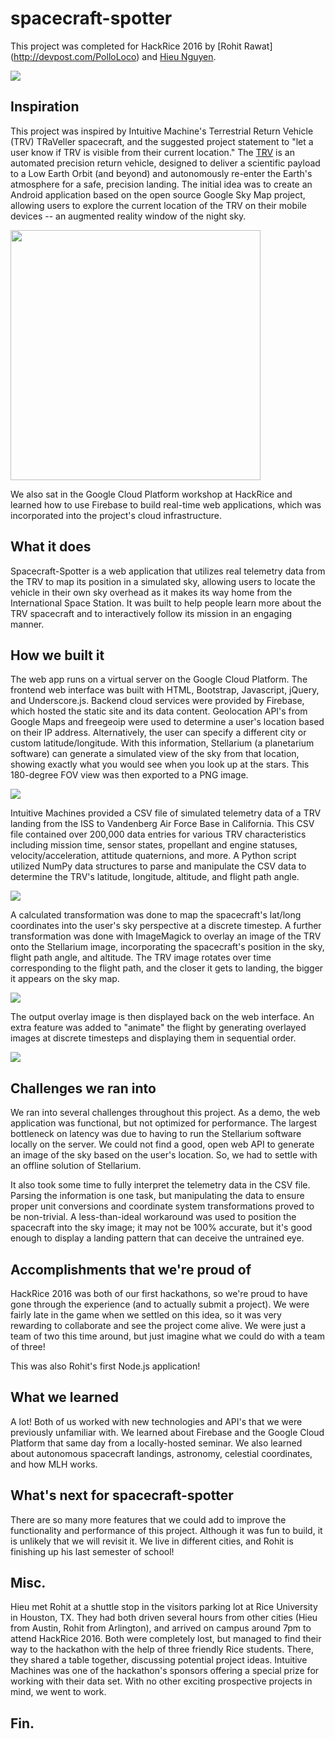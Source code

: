 # spacecraft-spotter

This project was completed for HackRice 2016 by [Rohit Rawat] (http://devpost.com/PolloLoco) and [Hieu Nguyen](http://devpost.com/hieu).

<img src="http://niftyhedgehog.com/spacecraft-spotter/images/TRV_display.jpg">

## Inspiration
This project was inspired by Intuitive Machine's Terrestrial Return Vehicle (TRV) TRaVeller spacecraft, and the suggested project statement to "let a user know if TRV is visible from their current location." The [TRV](https://intuitivemachines.com/Aerospace/SpaceSystems/) is an automated precision return vehicle, designed to deliver a scientific payload to a Low Earth Orbit (and beyond) and autonomously re-enter the Earth's atmosphere for a safe, precision landing. The initial idea was to create an Android application based on the open source Google Sky Map project, allowing users to explore the current location of the TRV on their mobile devices -- an augmented reality window of the night sky.

<img src="http://niftyhedgehog.com/spacecraft-spotter/images/TRV.png" width="400">

We also sat in the Google Cloud Platform workshop at HackRice and learned how to use Firebase to build real-time web applications, which was incorporated into the project's cloud infrastructure.


## What it does
Spacecraft-Spotter is a web application that utilizes real telemetry data from the TRV to map its position in a simulated sky, allowing users to locate the vehicle in their own sky overhead as it makes its way home from the International Space Station. It was built to help people learn more about the TRV spacecraft and to interactively follow its mission in an engaging manner.


## How we built it
The web app runs on a virtual server on the Google Cloud Platform. The frontend web interface was built with HTML, Bootstrap, Javascript, jQuery, and Underscore.js. Backend cloud services were provided by Firebase, which hosted the static site and its data content. Geolocation API's from Google Maps and freegeoip were used to determine a user's location based on their IP address. Alternatively, the user can specify a different city or custom latitude/longitude. With this information, Stellarium (a planetarium software) can generate a simulated view of the sky from that location, showing exactly what you would see when you look up at the stars. This 180-degree FOV view was then exported to a PNG image.

<img src="http://niftyhedgehog.com/spacecraft-spotter/images/webapp_location.png">

Intuitive Machines provided a CSV file of simulated telemetry data of a TRV landing from the ISS to Vandenberg Air Force Base in California. This CSV file contained over 200,000 data entries for various TRV characteristics including mission time, sensor states, propellant and engine statuses, velocity/acceleration, attitude quaternions, and more. A Python script utilized NumPy data structures to parse and manipulate the CSV data to determine the TRV's latitude, longitude, altitude, and flight path angle. 

<img src="http://niftyhedgehog.com/spacecraft-spotter/images/telemetry_data.png">

A calculated transformation was done to map the spacecraft's lat/long coordinates into the user's sky perspective at a discrete timestep. A further transformation was done with ImageMagick to overlay an image of the TRV onto the Stellarium image, incorporating the spacecraft's position in the sky, flight path angle, and altitude. The TRV image rotates over time corresponding to the flight path, and the closer it gets to landing, the bigger it appears on the sky map.

<img src="http://niftyhedgehog.com/spacecraft-spotter/images/output.png">

The output overlay image is then displayed back on the web interface. An extra feature was added to "animate" the flight by generating overlayed images at discrete timesteps and displaying them in sequential order.

<img src="http://niftyhedgehog.com/spacecraft-spotter/images/webapp.png">


## Challenges we ran into
We ran into several challenges throughout this project. As a demo, the web application was functional, but not optimized for performance. The largest bottleneck on latency was due to having to run the Stellarium software locally on the server. We could not find a good, open web API to generate an image of the sky based on the user's location. So, we had to settle with an offline solution of Stellarium.

It also took some time to fully interpret the telemetry data in the CSV file. Parsing the information is one task, but manipulating the data to ensure proper unit conversions and coordinate system transformations proved to be non-trivial. A less-than-ideal workaround was used to position the spacecraft into the sky image; it may not be 100% accurate, but it's good enough to display a landing pattern that can deceive the untrained eye.


## Accomplishments that we're proud of
HackRice 2016 was both of our first hackathons, so we're proud to have gone through the experience (and to actually submit a project). We were fairly late in the game when we settled on this idea, so it was very rewarding to collaborate and see the project come alive. We were just a team of two this time around, but just imagine what we could do with a team of three!

This was also Rohit's first Node.js application!


## What we learned
A lot! Both of us worked with new technologies and API's that we were previously unfamiliar with. We learned about Firebase and the Google Cloud Platform that same day from a locally-hosted seminar. We also learned about autonomous spacecraft landings, astronomy, celestial coordinates, and how MLH works.


## What's next for spacecraft-spotter
There are so many more features that we could add to improve the functionality and performance of this project. Although it was fun to build, it is unlikely that we will revisit it. We live in different cities, and Rohit is finishing up his last semester of school!


## Misc.
Hieu met Rohit at a shuttle stop in the visitors parking lot at Rice University in Houston, TX. They had both driven several hours from other cities (Hieu from Austin, Rohit from Arlington), and arrived on campus around 7pm to attend HackRice 2016. Both were completely lost, but managed to find their way to the hackathon with the help of three friendly Rice students. There, they shared a table together, discussing potential project ideas. Intuitive Machines was one of the hackathon's sponsors offering a special prize for working with their data set. With no other exciting prospective projects in mind, we went to work.


## Fin.
